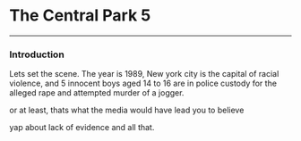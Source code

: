 
# The Central Park 5
________

### Introduction 

Lets set the scene. The year is 1989, New york city is the capital of racial violence, and 5 innocent boys aged 14 to 16 are in police custody for the alleged rape and attempted murder of a jogger. 



or at least, thats what the media would have lead you to believe 

yap about lack of evidence and all that. 